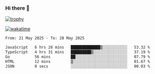 ### Hi there 👋

[![trophy](https://github-profile-trophy.vercel.app/?username=cxnky&theme=dracula)](https://github.com/ryo-ma/github-profile-trophy)

[![wakatime](https://wakatime.com/badge/user/1c39c599-5497-41b9-a5be-2c4676e7fd23.svg)](https://wakatime.com/@1c39c599-5497-41b9-a5be-2c4676e7fd23)
<!--START_SECTION:waka-->

```txt
From: 21 May 2025 - To: 28 May 2025

JavaScript   6 hrs 28 mins   █████████████▒░░░░░░░░░░░   53.32 %
TypeScript   4 hrs 31 mins   █████████▒░░░░░░░░░░░░░░░   37.19 %
Go           56 mins         ██░░░░░░░░░░░░░░░░░░░░░░░   07.79 %
HTML         12 mins         ▒░░░░░░░░░░░░░░░░░░░░░░░░   01.67 %
JSON         0 secs          ░░░░░░░░░░░░░░░░░░░░░░░░░   00.03 %
```

<!--END_SECTION:waka-->
